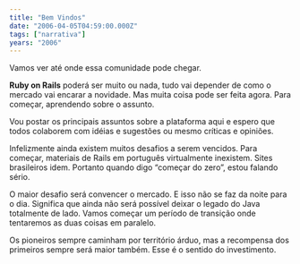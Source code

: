 ```yaml
---
title: "Bem Vindos"
date: "2006-04-05T04:59:00.000Z"
tags: ["narrativa"]
years: "2006"
---
```


<p></p>
<p></p>
<p>Vamos ver até onde essa comunidade pode chegar.</p>
<p><strong>Ruby on Rails</strong> poderá ser muito ou nada, tudo vai depender de como o mercado vai encarar a novidade. Mas muita coisa pode ser feita agora. Para começar, aprendendo sobre o assunto.</p>
<p>Vou postar os principais assuntos sobre a plataforma aqui e espero que todos colaborem com idéias e sugestões ou mesmo críticas e opiniões.</p>
<p>Infelizmente ainda existem muitos desafios a serem vencidos. Para começar, materiais de Rails em português virtualmente inexistem. Sites brasileiros idem. Portanto quando digo “começar do zero”, estou falando sério.</p>
<p>O maior desafio será convencer o mercado. E isso não se faz da noite para o dia. Significa que ainda não será possível deixar o legado do Java totalmente de lado. Vamos começar um período de transição onde tentaremos as duas coisas em paralelo.</p>
<p>Os pioneiros sempre caminham por território árduo, mas a recompensa dos primeiros sempre será maior também. Esse é o sentido do investimento.</p>
<p></p>